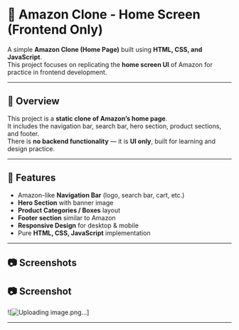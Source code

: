 # 🛒 Amazon Clone - Home Screen (Frontend Only)

A simple **Amazon Clone (Home Page)** built using **HTML, CSS, and JavaScript**.  
This project focuses on replicating the **home screen UI** of Amazon for practice in frontend development.

---

## 📌 Overview
This project is a **static clone of Amazon’s home page**.  
It includes the navigation bar, search bar, hero section, product sections, and footer.  
There is **no backend functionality** — it is **UI only**, built for learning and design practice.

---

## 🚀 Features
- Amazon-like **Navigation Bar** (logo, search bar, cart, etc.)  
- **Hero Section** with banner image  
- **Product Categories / Boxes** layout  
- **Footer section** similar to Amazon  
- **Responsive Design** for desktop & mobile  
- Pure **HTML, CSS, JavaScript** implementation   

---

## 📷 Screenshots

## 📷 Screenshot

![![Uploading image.png…]()]

---

